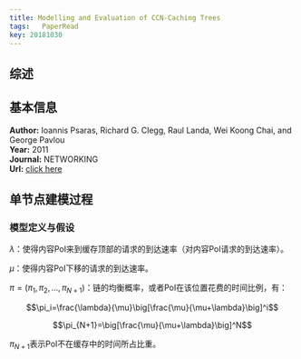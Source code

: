 ```yaml
---
title: Modelling and Evaluation of CCN-Caching Trees
tags:	PaperRead
key: 20181030
---
```



## 综述

<!--more-->

## 基本信息
**Author:** Ioannis Psaras, Richard G. Clegg, Raul Landa, Wei Koong Chai, and George Pavlou<br>
**Year:** 2011<br>
**Journal:** NETWORKING<br>
**Url:** [click here](https://link.springer.com/chapter/10.1007/978-3-642-20757-0_7)

## 单节点建模过程

### 模型定义与假设
$\lambda$：使得内容PoI来到缓存顶部的请求的到达速率（对内容PoI请求的到达速率）。

$\mu$：使得内容PoI下移的请求的到达速率。

$\pi=(\pi_1,\pi_2,\dots,\pi_{N+1})$：链的均衡概率，或者PoI在该位置花费的时间比例，有：

$$\pi_i=\frac{\lambda}{\mu}\big[\frac{\mu}{\mu+\lambda}\big]^i$$

$$\pi_{N+1}=\big[\frac{\mu}{\mu+\lambda}\big]^N$$

$\pi_{N+1}$表示PoI不在缓存中的时间所占比重。













